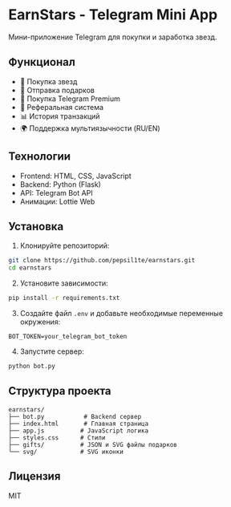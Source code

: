 # EarnStars - Telegram Mini App

Мини-приложение Telegram для покупки и заработка звезд.

## Функционал

- 🌟 Покупка звезд
- 🎁 Отправка подарков
- 💎 Покупка Telegram Premium
- 👥 Реферальная система
- 📊 История транзакций
- 🌍 Поддержка мультиязычности (RU/EN)

## Технологии

- Frontend: HTML, CSS, JavaScript
- Backend: Python (Flask)
- API: Telegram Bot API
- Анимации: Lottie Web

## Установка

1. Клонируйте репозиторий:
```bash
git clone https://github.com/pepsil1te/earnstars.git
cd earnstars
```

2. Установите зависимости:
```bash
pip install -r requirements.txt
```

3. Создайте файл `.env` и добавьте необходимые переменные окружения:
```
BOT_TOKEN=your_telegram_bot_token
```

4. Запустите сервер:
```bash
python bot.py
```

## Структура проекта

```
earnstars/
├── bot.py           # Backend сервер
├── index.html       # Главная страница
├── app.js          # JavaScript логика
├── styles.css      # Стили
├── gifts/          # JSON и SVG файлы подарков
└── svg/            # SVG иконки
```

## Лицензия

MIT
